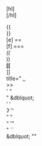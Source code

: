 <high-lulani> [hl] <br>
</high-lulani> [/hl] <br>
<link> {{ <br>
</link> }} <br>
[e] == <br>
[f] === <br>
<em> (( <br>
</em> )) <br>
<strong> [[ <br>
</strong> ]] <br>
<small-caps><span << <br>
title=" ,, <br>
</small-caps> >> <br>
' &quot; <br>
" &dblquot; <br>
&rsquo; ' <br>
&#x294; '' <br>
&rdquo; " <br>
&ldquo; '" <br>
&quot; `` <br>
&dblquot; "" <br>
